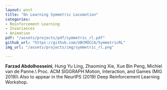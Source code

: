 ```yaml
---
layout: post
title: "On Learning Symmetric Locomotion"
categories:
- Reinforcement Learning
- Invariances
- Animation
pdf: "/assets/projects/pdf/symmetric_rl.pdf"
github_url: "https://github.com/UBCMOCCA/SymmetricRL"
img_url: "/assets/projects/img/symmetric_rl.png"

---
```


**Farzad Abdolhosseini**, Hung Yu Ling, Zhaoming Xie, Xue Bin Peng, Michiel van de Panne.\\
Proc. ACM SIGGRAPH Motion, Interaction, and Games (MIG 2019)\\
Also to appear in the NeurIPS (2019) Deep Reinforcement Learning Workshop.

